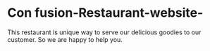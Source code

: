 # Con fusion-Restaurant-website-
This restaurant is unique way to serve our delicious goodies to our customer. 
So we are happy to help you.
